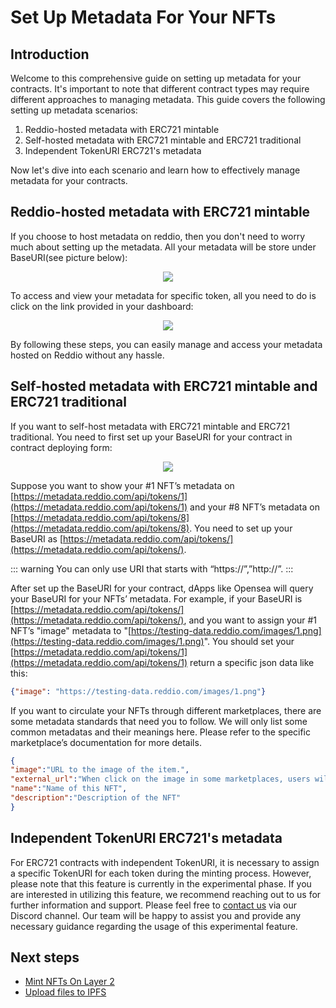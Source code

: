 # Set Up Metadata For Your NFTs

## Introduction

Welcome to this comprehensive guide on setting up metadata for your contracts. It's important to note that different contract types may require different approaches to managing metadata. This guide covers the following setting up metadata scenarios:

1. Reddio-hosted metadata with ERC721 mintable
2. Self-hosted metadata with ERC721 mintable and ERC721 traditional
3. Independent TokenURI ERC721's metadata

Now let's dive into each scenario and learn how to effectively manage metadata for your contracts.


## Reddio-hosted metadata with ERC721 mintable

If you choose to host metadata on reddio, then you don't need to worry much about setting up the metadata. All your metadata will be store under BaseURI(see picture below): 

<p align="center">
  <img src="/metadata-1.png"/>
</p>

To access and view your metadata for specific token, all you need to do is click on the link provided in your dashboard:

<p align="center">
  <img src="/metadata-2.png"/>
</p>

By following these steps, you can easily manage and access your metadata hosted on Reddio without any hassle.

## Self-hosted metadata with ERC721 mintable and ERC721 traditional

If you want to self-host metadata with ERC721 mintable and ERC721 traditional. You need to first set up your BaseURI for your contract in contract deploying form:

<p align="center">
  <img src="/metadata-3.png"/>
</p>

Suppose you want to show your #1 NFT’s metadata on [https://metadata.reddio.com/api/tokens/1](https://metadata.reddio.com/api/tokens/1) and your #8 NFT’s metadata on [https://metadata.reddio.com/api/tokens/8](https://metadata.reddio.com/api/tokens/8). You need to set up your BaseURI as [https://metadata.reddio.com/api/tokens/](https://metadata.reddio.com/api/tokens/). 

::: warning
You can only use URI that starts with “https://”,”http://”.
:::

After set up the BaseURI for your contract, dApps like Opensea will query your BaseURI for your NFTs’ metadata. For example, if your BaseURI is [https://metadata.reddio.com/api/tokens/](https://metadata.reddio.com/api/tokens/), and you  want to assign your #1 NFT’s "image" metadata to "[https://testing-data.reddio.com/images/1.png](https://testing-data.reddio.com/images/1.png)". You should set your [https://metadata.reddio.com/api/tokens/1](https://metadata.reddio.com/api/tokens/1) return a specific json data like this:

```json
{"image": "https://testing-data.reddio.com/images/1.png"}
```

If you want to circulate your NFTs through different marketplaces, there are some metadata standards that need you to follow. We will only list some common metadatas and their meanings here. Please refer to the specific marketplace’s documentation for more details.

```json
{
"image":"URL to the image of the item.",
"external_url":"When click on the image in some marketplaces, users will go to this URL.",
"name":"Name of this NFT",
"description":"Description of the NFT"
}
```

## Independent TokenURI ERC721's metadata

For ERC721 contracts with independent TokenURI, it is necessary to assign a specific TokenURI for each token during the minting process. However, please note that this feature is currently in the experimental phase. If you are interested in utilizing this feature, we recommend reaching out to us for further information and support. Please feel free to [contact us](https://discord.gg/wTv3h38pZ3) via our Discord channel. Our team will be happy to assist you and provide any necessary guidance regarding the usage of this experimental feature.

## Next steps

- [Mint NFTs On Layer 2](/guide/getting-started/mint-nfts-on-layer-2)
- [Upload files to IPFS](/guide/getting-started/upload-files-to-ipfs)